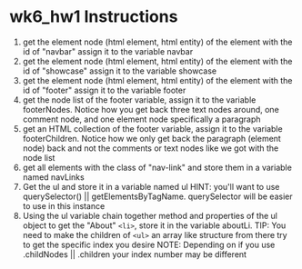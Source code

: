 # wk6_hw1 Instructions

1. get the element node (html element, html entity) of the element with the id of "navbar" assign it to the variable navbar
2. get the element node (html element, html entity) of the element with the id of "showcase" assign it to the variable showcase
3. get the element node (html element, html entity) of the element with the id of "footer" assign it to the variable footer
4. get the node list of the footer variable, assign it to the variable footerNodes. Notice how you get back three text nodes around, one comment node, and one element node specifically a paragraph 
5. get an HTML collection of the footer variable, assign it to the variable footerChildren. Notice how we only get back the paragraph (element node) back and not the comments or text nodes like we got with the node list 
6. get all elements with the class of "nav-link" and store them in a variable named navLinks
7. Get the ul and store it in a variable named ul HINT: you'll want to use querySelector() || getElementsByTagName. querySelector will be easier to use in this instance
8. Using the ul variable chain together method and properties of the ul object to get the "About" `<li>`, store it in the variable aboutLi. TIP: You need to make the children of `<ul>` an array like structure from there try to get the specific index you desire NOTE: Depending on if you use .childNodes || .children your index number may be different 
